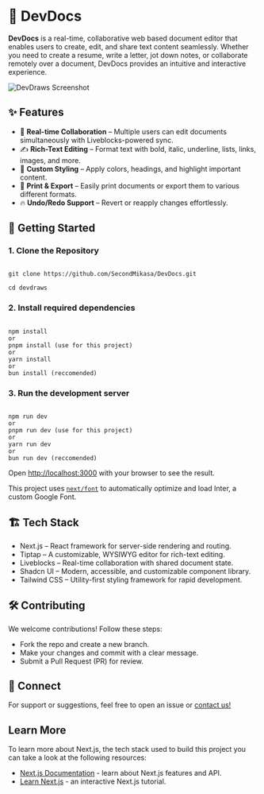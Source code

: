 # 📌 DevDocs  

**DevDocs** is a real-time, collaborative web based document editor that enables users to create, edit, and share text content seamlessly. Whether you need to create a resume, write a letter, jot down notes, or collaborate remotely over a document, DevDocs provides an intuitive and interactive experience.  

![DevDraws Screenshot](./public/screenshotForMD.png)  

## ✨ Features  

- 📝 **Real-time Collaboration** – Multiple users can edit documents simultaneously with Liveblocks-powered sync.
- ✍️ **Rich-Text Editing** – Format text with bold, italic, underline, lists, links, images, and more.
- 🎨 **Custom Styling** – Apply colors, headings, and highlight important content.
- 📄 **Print & Export** – Easily print documents or export them to various different formats.
- 🔥 **Undo/Redo Support** – Revert or reapply changes effortlessly.

## 🚀 Getting Started  

### **1. Clone the Repository**  

```

git clone https://github.com/SecondMikasa/DevDocs.git

cd devdraws

```

### **2. Install required dependencies**

```

npm install
or
pnpm install (use for this project)
or
yarn install
or
bun install (reccomended)

```

### **3. Run the development server**

```

npm run dev
or
pnpm run dev (use for this project)
or
yarn run dev
or
bun run dev (reccomended)

```

Open [http://localhost:3000](http://localhost:3000) with your browser to see the result.

This project uses [`next/font`](https://nextjs.org/docs/basic-features/font-optimization) to automatically optimize and load Inter, a custom Google Font.

## 🏗 Tech Stack

- Next.js – React framework for server-side rendering and routing.
- Tiptap – A customizable, WYSIWYG editor for rich-text editing.
- Liveblocks – Real-time collaboration with shared document state.
- Shadcn UI – Modern, accessible, and customizable component library.
- Tailwind CSS – Utility-first styling framework for rapid development.

## 🛠 Contributing

We welcome contributions! Follow these steps:
- Fork the repo and create a new branch.
- Make your changes and commit with a clear message.
- Submit a Pull Request (PR) for review.

## 🤝 Connect

For support or suggestions, feel free to open an issue or [contact us!](mailto:kumararnim1@vivaldi.net)

## Learn More

To learn more about Next.js, the tech stack used to build this project you can take a look at the following resources:

- [Next.js Documentation](https://nextjs.org/docs) - learn about Next.js features and API.
- [Learn Next.js](https://nextjs.org/learn) - an interactive Next.js tutorial.
